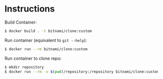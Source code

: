 # Instructions

Build Container:

```bash
$ docker build . -t bitnami/clone:custom
```

Run container (equivalent to `git --help`):

```bash
$ docker run --rm bitnami/clone:custom
```

Run container to clone repo:

```bash
$ mkdir repository
$ docker run --rm -v $(pwd)/repository:/repository bitnami/clone:custom git clone REPO_URL
```